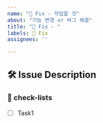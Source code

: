 ```yaml
---
name: "🔨 Fix - 작업할 것"
about: "기능 변경 or 버그 해결"
title: "🔨 Fix - "
labels: 🔨 Fix
assignees: ''

---
```


## 🛠️ Issue Description
[//]: # (해당 이슈에 대한 설명을 작성해주세요.)

### 📝 check-lists
[//]: # (업무 체크리스트를 작성해주세요.)
- [ ] Task1
